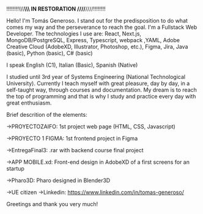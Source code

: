 !!!!!!!!\\\\\\******\\\\\\ IN RESTORATION ////******////!!!!!!!!

Hello! I'm Tomás Generoso. I stand out for the predisposition to do what comes my way and the perseverance to reach the goal.
I'm a Fullstack Web Developer. 
The technologies I use are:  React, Next.js, MongoDB/PostgreSQL, Express, Typescript, webpack ,YAML, Adobe Creative Cloud (AdobeXD, Illustrator, Photoshop, etc.), Figma, Jira, Java (basic), Python (basic), C# (basic)

I speak English (C1), Italian (Basic), Spanish (Native)

I studied until 3rd year of Systems Engineering (National Technological University).
Currently I teach myself with great pleasure, day by day, in a self-taught way, through courses and documentation.
My dream is to reach the top of programming and that is why I study and practice every day with great enthusiasm.

Brief descrition of the elements:
  
  ->PROYECTOZAIFO: 1st project web page (HTML, CSS, Javascript)
  
  ->PROYECTO 1 FIGMA: 1st frontend project in Figma
  
  ->EntregaFinal3: .rar with backend course final project
  
  ->APP MOBILE.xd: Front-end design in AdobeXD of a first screens for an startup

  ->Pharo3D: Pharo designed in Blender3D 

->UE citizen
->Linkedin: https://www.linkedin.com/in/tomas-generoso/

Greetings and thank you very much!
